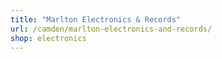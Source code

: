 ```yaml
---
title: "Marlton Electronics & Records"
url: /camden/marlton-electronics-and-records/
shop: electronics
---
```

